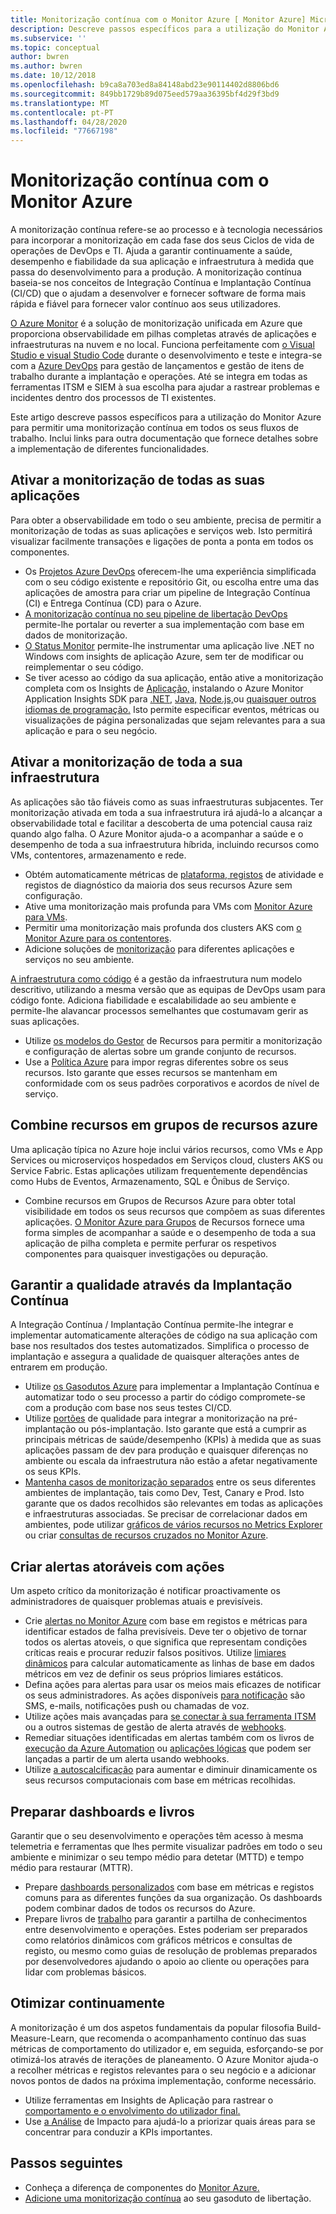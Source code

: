 ```yaml
---
title: Monitorização contínua com o Monitor Azure [ Monitor Azure] Microsoft Docs
description: Descreve passos específicos para a utilização do Monitor Azure para permitir a monitorização contínua em todos os seus fluxos de trabalho.
ms.subservice: ''
ms.topic: conceptual
author: bwren
ms.author: bwren
ms.date: 10/12/2018
ms.openlocfilehash: b9ca8a703ed8a84148abd23e90114402d8806bd6
ms.sourcegitcommit: 849bb1729b89d075eed579aa36395bf4d29f3bd9
ms.translationtype: MT
ms.contentlocale: pt-PT
ms.lasthandoff: 04/28/2020
ms.locfileid: "77667198"
---
```

# <a name="continuous-monitoring-with-azure-monitor"></a>Monitorização contínua com o Monitor Azure

A monitorização contínua refere-se ao processo e à tecnologia necessários para incorporar a monitorização em cada fase dos seus Ciclos de vida de operações de DevOps e TI. Ajuda a garantir continuamente a saúde, desempenho e fiabilidade da sua aplicação e infraestrutura à medida que passa do desenvolvimento para a produção. A monitorização contínua baseia-se nos conceitos de Integração Contínua e Implantação Contínua (CI/CD) que o ajudam a desenvolver e fornecer software de forma mais rápida e fiável para fornecer valor contínuo aos seus utilizadores.

[O Azure Monitor](overview.md) é a solução de monitorização unificada em Azure que proporciona observabilidade em pilhas completas através de aplicações e infraestruturas na nuvem e no local. Funciona perfeitamente com [o Visual Studio e visual Studio Code](https://visualstudio.microsoft.com/) durante o desenvolvimento e teste e integra-se com a [Azure DevOps](/azure/devops/user-guide/index) para gestão de lançamentos e gestão de itens de trabalho durante a implantação e operações. Até se integra em todas as ferramentas ITSM e SIEM à sua escolha para ajudar a rastrear problemas e incidentes dentro dos processos de TI existentes.

Este artigo descreve passos específicos para a utilização do Monitor Azure para permitir uma monitorização contínua em todos os seus fluxos de trabalho. Inclui links para outra documentação que fornece detalhes sobre a implementação de diferentes funcionalidades.


## <a name="enable-monitoring-for-all-your-applications"></a>Ativar a monitorização de todas as suas aplicações
Para obter a observabilidade em todo o seu ambiente, precisa de permitir a monitorização de todas as suas aplicações e serviços web. Isto permitirá visualizar facilmente transações e ligações de ponta a ponta em todos os componentes.

- Os [Projetos Azure DevOps](../devops-project/overview.md) oferecem-lhe uma experiência simplificada com o seu código existente e repositório Git, ou escolha entre uma das aplicações de amostra para criar um pipeline de Integração Contínua (CI) e Entrega Contínua (CD) para o Azure.
- [A monitorização contínua no seu pipeline de libertação DevOps](../azure-monitor/app/continuous-monitoring.md) permite-lhe portalar ou reverter a sua implementação com base em dados de monitorização.
- [O Status Monitor](../azure-monitor/app/monitor-performance-live-website-now.md) permite-lhe instrumentar uma aplicação live .NET no Windows com insights de aplicação Azure, sem ter de modificar ou reimplementar o seu código.
- Se tiver acesso ao código da sua aplicação, então ative a monitorização completa com os Insights de [Aplicação,](../azure-monitor/app/app-insights-overview.md) instalando o Azure Monitor Application Insights SDK para [.NET,](../azure-monitor/learn/quick-monitor-portal.md) [Java,](../azure-monitor/app/java-get-started.md) [Node.js,](../azure-monitor/learn/nodejs-quick-start.md)ou [quaisquer outros idiomas de programação.](../azure-monitor/app/platforms.md) Isto permite especificar eventos, métricas ou visualizações de página personalizadas que sejam relevantes para a sua aplicação e para o seu negócio.



## <a name="enable-monitoring-for-your-entire-infrastructure"></a>Ativar a monitorização de toda a sua infraestrutura
As aplicações são tão fiáveis como as suas infraestruturas subjacentes. Ter monitorização ativada em toda a sua infraestrutura irá ajudá-lo a alcançar a observabilidade total e facilitar a descoberta de uma potencial causa raiz quando algo falha. O Azure Monitor ajuda-o a acompanhar a saúde e o desempenho de toda a sua infraestrutura híbrida, incluindo recursos como VMs, contentores, armazenamento e rede.

- Obtém automaticamente métricas de [plataforma, registos](platform/data-sources.md) de atividade e registos de diagnóstico da maioria dos seus recursos Azure sem configuração.
- Ative uma monitorização mais profunda para VMs com [Monitor Azure para VMs](insights/vminsights-overview.md).
-  Permitir uma monitorização mais profunda dos clusters AKS com [o Monitor Azure para os contentores](insights/container-insights-overview.md).
- Adicione soluções de [monitorização](insights/solutions-inventory.md) para diferentes aplicações e serviços no seu ambiente.


[A infraestrutura como código](/azure/devops/learn/what-is-infrastructure-as-code) é a gestão da infraestrutura num modelo descritivo, utilizando a mesma versão que as equipas de DevOps usam para código fonte. Adiciona fiabilidade e escalabilidade ao seu ambiente e permite-lhe alavancar processos semelhantes que costumavam gerir as suas aplicações.

-  Utilize [os modelos do Gestor](platform/template-workspace-configuration.md) de Recursos para permitir a monitorização e configuração de alertas sobre um grande conjunto de recursos.
- Use a [Política Azure](../governance/policy/overview.md) para impor regras diferentes sobre os seus recursos. Isto garante que esses recursos se mantenham em conformidade com os seus padrões corporativos e acordos de nível de serviço. 


##  <a name="combine-resources-in-azure-resource-groups"></a>Combine recursos em grupos de recursos azure
Uma aplicação típica no Azure hoje inclui vários recursos, como VMs e App Services ou microserviços hospedados em Serviços cloud, clusters AKS ou Service Fabric. Estas aplicações utilizam frequentemente dependências como Hubs de Eventos, Armazenamento, SQL e Ônibus de Serviço.

- Combine recursos em Grupos de Recursos Azure para obter total visibilidade em todos os seus recursos que compõem as suas diferentes aplicações. [O Monitor Azure para Grupos](../azure-monitor/insights/resource-group-insights.md) de Recursos fornece uma forma simples de acompanhar a saúde e o desempenho de toda a sua aplicação de pilha completa e permite perfurar os respetivos componentes para quaisquer investigações ou depuração.

## <a name="ensure-quality-through-continuous-deployment"></a>Garantir a qualidade através da Implantação Contínua
A Integração Contínua / Implantação Contínua permite-lhe integrar e implementar automaticamente alterações de código na sua aplicação com base nos resultados dos testes automatizados. Simplifica o processo de implantação e assegura a qualidade de quaisquer alterações antes de entrarem em produção.


- Utilize [os Gasodutos Azure](/azure/devops/pipelines) para implementar a Implantação Contínua e automatizar todo o seu processo a partir do código compromete-se com a produção com base nos seus testes CI/CD.
- Utilize [portões](/azure/devops/pipelines/release/approvals/gates) de qualidade para integrar a monitorização na pré-implantação ou pós-implantação. Isto garante que está a cumprir as principais métricas de saúde/desempenho (KPIs) à medida que as suas aplicações passam de dev para produção e quaisquer diferenças no ambiente ou escala da infraestrutura não estão a afetar negativamente os seus KPIs.
- [Mantenha casos de monitorização separados](../azure-monitor/app/separate-resources.md) entre os seus diferentes ambientes de implantação, tais como Dev, Test, Canary e Prod. Isto garante que os dados recolhidos são relevantes em todas as aplicações e infraestruturas associadas. Se precisar de correlacionar dados em ambientes, pode utilizar [gráficos de vários recursos no Metrics Explorer](../azure-monitor/platform/metrics-charts.md) ou criar [consultas de recursos cruzados no Monitor Azure](log-query/cross-workspace-query.md).


## <a name="create-actionable-alerts-with-actions"></a>Criar alertas atoráveis com ações
Um aspeto crítico da monitorização é notificar proactivamente os administradores de quaisquer problemas atuais e previsíveis. 

- Crie [alertas no Monitor Azure](../azure-monitor/platform/alerts-overview.md) com base em registos e métricas para identificar estados de falha previsíveis. Deve ter o objetivo de tornar todos os alertas atoveis, o que significa que representam condições críticas reais e procurar reduzir falsos positivos. Utilize [limiares dinâmicos](platform/alerts-dynamic-thresholds.md) para calcular automaticamente as linhas de base em dados métricos em vez de definir os seus próprios limiares estáticos. 
- Defina ações para alertas para usar os meios mais eficazes de notificar os seus administradores. As ações disponíveis [para notificação](platform/action-groups.md#create-an-action-group-by-using-the-azure-portal) são SMS, e-mails, notificações push ou chamadas de voz.
- Utilize ações mais avançadas para [se conectar à sua ferramenta ITSM](platform/itsmc-overview.md) ou a outros sistemas de gestão de alerta através de [webhooks](platform/activity-log-alerts-webhook.md).
- Remediar situações identificadas em alertas também com os livros de [execução da Azure Automation](../automation/automation-webhooks.md) ou [aplicações lógicas](/connectors/custom-connectors/create-webhook-trigger) que podem ser lançadas a partir de um alerta usando webhooks. 
- Utilize [a autoscalcificação](../azure-monitor/learn/tutorial-autoscale-performance-schedule.md) para aumentar e diminuir dinamicamente os seus recursos computacionais com base em métricas recolhidas.

## <a name="prepare-dashboards-and-workbooks"></a>Preparar dashboards e livros
Garantir que o seu desenvolvimento e operações têm acesso à mesma telemetria e ferramentas que lhes permite visualizar padrões em todo o seu ambiente e minimizar o seu tempo médio para detetar (MTTD) e tempo médio para restaurar (MTTR).

- Prepare [dashboards personalizados](../azure-monitor/learn/tutorial-app-dashboards.md) com base em métricas e registos comuns para as diferentes funções da sua organização. Os dashboards podem combinar dados de todos os recursos do Azure.
- Prepare livros de [trabalho](../azure-monitor/app/usage-workbooks.md) para garantir a partilha de conhecimentos entre desenvolvimento e operações. Estes poderiam ser preparados como relatórios dinâmicos com gráficos métricos e consultas de registo, ou mesmo como guias de resolução de problemas preparados por desenvolvedores ajudando o apoio ao cliente ou operações para lidar com problemas básicos.

## <a name="continuously-optimize"></a>Otimizar continuamente
 A monitorização é um dos aspetos fundamentais da popular filosofia Build-Measure-Learn, que recomenda o acompanhamento contínuo das suas métricas de comportamento do utilizador e, em seguida, esforçando-se por otimizá-los através de iterações de planeamento. O Azure Monitor ajuda-o a recolher métricas e registos relevantes para o seu negócio e a adicionar novos pontos de dados na próxima implementação, conforme necessário.

- Utilize ferramentas em Insights de Aplicação para rastrear o [comportamento e o envolvimento do utilizador final.](../azure-monitor/learn/tutorial-users.md)
- Use [a Análise](../azure-monitor/app/usage-impact.md) de Impacto para ajudá-lo a priorizar quais áreas para se concentrar para conduzir a KPIs importantes.


## <a name="next-steps"></a>Passos seguintes

- Conheça a diferença de componentes do [Monitor Azure.](overview.md)
- [Adicione uma monitorização contínua](../azure-monitor/app/continuous-monitoring.md) ao seu gasoduto de libertação.
